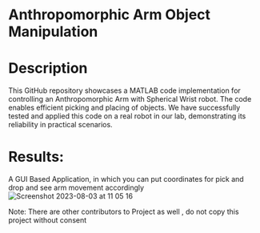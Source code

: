 # Anthropomorphic Arm Object Manipulation

# Description
This GitHub repository showcases a MATLAB code implementation for controlling an Anthropomorphic Arm with Spherical Wrist robot. The code enables efficient picking and placing of objects. We have successfully tested and applied this code on a real robot in our lab, demonstrating its reliability in practical scenarios.

# Results: 
A GUI Based Application, in which you can put coordinates for pick and drop and see arm movement accordingly 
![Screenshot 2023-08-03 at 11 05 16](https://github.com/irfanali1995/Masters_Robotics-/assets/75564524/3e3b1854-5033-4938-8fda-16c5191a55d4)


Note: There are other contributors to Project as well , do not copy this project without consent
